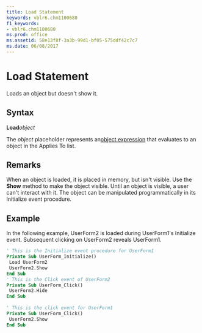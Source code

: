 ```yaml
---
title: Load Statement
keywords: vblr6.chm1100680
f1_keywords:
- vblr6.chm1100680
ms.prod: office
ms.assetid: 58e13f8f-3a3b-99d1-bf05-575ddf42c7c7
ms.date: 06/08/2017
---
```



# Load Statement

Loads an object but doesn't show it.

## Syntax

**Load**_object_

The  _object_ placeholder represents an[object expression](../../Glossary/vbe-glossary.md) that evaluates to an object in the Applies To list.

## Remarks

When an object is loaded, it is placed in memory, but isn't visible. Use the  **Show** method to make the object visible. Until an object is visible, a user can't interact with it. The object can be manipulated programmatically in its Initialize event procedure.

## Example

In the following example, UserForm2 is loaded during UserForm1's Initialize event. Subsequent clicking on UserForm2 reveals UserForm1.


```vb
' This is the Initialize event procedure for UserForm1 
Private Sub UserForm_Initialize() 
 Load UserForm2 
 UserForm2.Show 
End Sub 
' This is the Click event of UserForm2 
Private Sub UserForm_Click() 
 UserForm2.Hide 
End Sub 
 
' This is the click event for UserForm1 
Private Sub UserForm_Click() 
 UserForm2.Show 
End Sub
```


